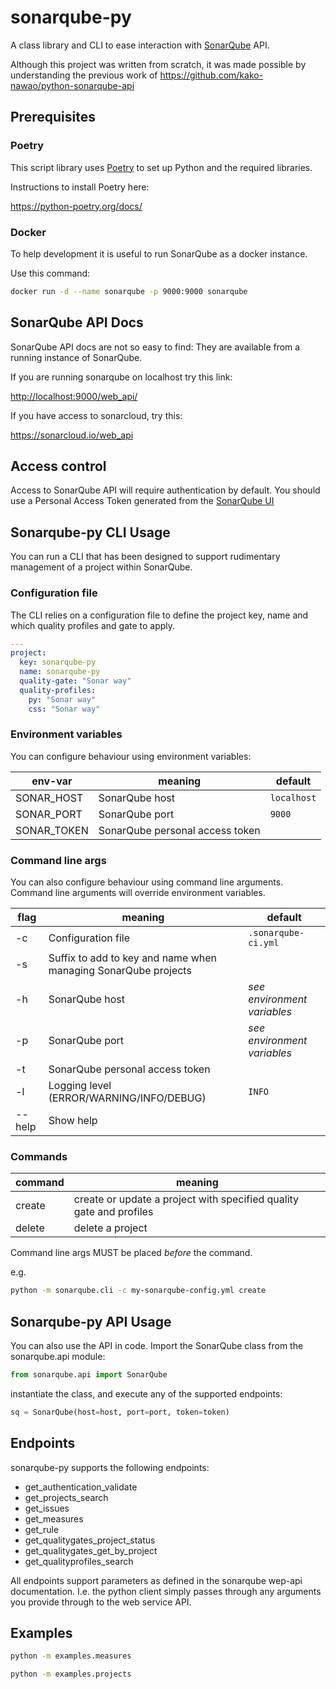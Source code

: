 # sonarqube-py

A class library and CLI to ease interaction with [SonarQube](https://www.sonarqube.org/) API.

Although this project was written from scratch, it was made possible by understanding
the previous work of <https://github.com/kako-nawao/python-sonarqube-api>

## Prerequisites

### Poetry

This script library uses [Poetry](https://python-poetry.org/) to set up Python and the required libraries.

Instructions to install Poetry here:

<https://python-poetry.org/docs/>

### Docker

To help development it is useful to run SonarQube as a docker instance.

Use this command:

```bash
docker run -d --name sonarqube -p 9000:9000 sonarqube
```

## SonarQube API Docs

SonarQube API docs are not so easy to find: They are available from a running instance of SonarQube.

If you are running sonarqube on localhost try this link:

<http://localhost:9000/web_api/>

If you have access to sonarcloud, try this:

<https://sonarcloud.io/web_api>

## Access control

Access to SonarQube API will require authentication by default.
You should use a Personal Access Token generated from the [SonarQube UI](https://docs.sonarqube.org/latest/user-guide/user-token/)

## Sonarqube-py CLI Usage

You can run a CLI that has been designed to support rudimentary management of a project within SonarQube.

### Configuration file

The CLI relies on a configuration file to define the project key, name and which quality profiles and gate to apply.

```yaml .sonarqube-ci.yml
---
project:
  key: sonarqube-py
  name: sonarqube-py
  quality-gate: "Sonar way"
  quality-profiles:
    py: "Sonar way"
    css: "Sonar way"
```

### Environment variables

You can configure behaviour using environment variables:

| env-var | meaning | default |
| ------- | ------- | ------- |
| SONAR_HOST | SonarQube host | `localhost` |
| SONAR_PORT | SonarQube port | `9000` |
| SONAR_TOKEN | SonarQube personal access token | |

### Command line args

You can also configure behaviour using command line arguments.
Command line arguments will override environment variables.

| flag | meaning | default |
| ---- | ------- | ------- |
| -c   | Configuration file | `.sonarqube-ci.yml` |
| -s   | Suffix to add to key and name when managing SonarQube projects | |
| -h   | SonarQube host | _see environment variables_ |
| -p   | SonarQube port | _see environment variables_ |
| -t   | SonarQube personal access token | |
| -l   | Logging level (ERROR/WARNING/INFO/DEBUG) | `INFO` |
| --help | Show help |

### Commands

| command | meaning |
| ------- | ------- |
| create  | create or update a project with specified quality gate and profiles |
| delete  | delete a project |

Command line args MUST be placed _before_ the command.

e.g.

```bash
python -m sonarqube.cli -c my-sonarqube-config.yml create
```

## Sonarqube-py API Usage

You can also use the API in code. Import the SonarQube class from the sonarqube.api module:

```python
from sonarqube.api import SonarQube
```

instantiate the class, and execute any of the supported endpoints:

```python
sq = SonarQube(host=host, port=port, token=token)
```

## Endpoints

sonarqube-py supports the following endpoints:

* get_authentication_validate
* get_projects_search
* get_issues
* get_measures
* get_rule
* get_qualitygates_project_status
* get_qualitygates_get_by_project
* get_qualityprofiles_search

All endpoints support parameters as defined in the sonarqube wep-api documentation.
I.e. the python client simply passes through any arguments you provide through to the web service API.

## Examples

```bash
python -m examples.measures
````

```bash
python -m examples.projects
````
